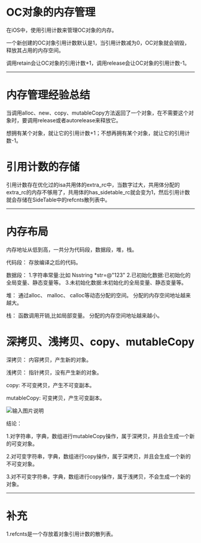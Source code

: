 # OC对象的内存管理

在iOS中，使用引用计数来管理OC对象的内存。

一个新创建的OC对象引用计数默认是1，当引用计数减为0，OC对象就会销毁，释放其占用的内存空间。

调用retain会让OC对象的引用计数+1，调用release会让OC对象的引用计数-1。

* * *

# 内存管理经验总结

当调用alloc、new、copy、mutableCopy方法返回了一个对象，在不需要这个对象时，要调用release或者autorelease来释放它。

想拥有某个对象，就让它的引用计数+1；不想再拥有某个对象，就让它的引用计数-1。

# 引用计数的存储

引用计数存在优化过的isa共用体的extra_rc中，当数字过大，共用体分配的extra_rc的内存不够用了，共用体的has_sidetable_rc就会变为1，然后引用计数就会存储在SideTable中的refcnts散列表中。

* * *

# 内存布局

内存地址从低到高，一共分为代码段，数据段，堆，栈。

代码段： 存放编译之后的代码。

数据段： 1.字符串常量:比如 Nsstring *str=@"123" 2.已初始化数据:已初始化的全局变量、静态变量等。 3.未初始化数据:末初始化的全局变量、静态变量等。

堆： 通过alloc、 malloc、 calloc等动态分配的空间。 分配的内存空间地址越来越大。

栈： 函数调用开销,比如局部变量。 分配的内存空间地址越来越小。

# 深拷贝、浅拷贝、copy、mutableCopy

深拷贝： 内容拷贝，产生新的对象。

浅拷贝： 指针拷贝，没有产生新的对象。

copy: 不可变拷贝，产生不可变副本。

mutableCopy: 可变拷贝，产生可变副本。

![输入图片说明](https://images.gitee.com/uploads/images/2021/0601/151749_3070babc_9027123.png "gz.png")

结论：

1.对字符串，字典，数组进行mutableCopy操作，属于深拷贝，并且会生成一个新的可变对象。

2.对可变字符串，字典，数组进行copy操作，属于深拷贝，并且会生成一个新的不可变对象。

3.对不可变字符串，字典，数组进行copy操作，属于浅拷贝，不会生成一个新的对象。

* * *

# 补充

1.refcnts是一个存放着对象引用计数的散列表。